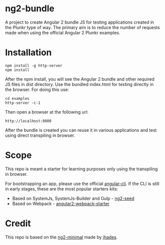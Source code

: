 # ng2-bundle
A project to create Angular 2 bundle JS for testing applications created in the Plunkr type of way. The primary aim is to reduce the number of requests made when using the official Angular 2 Plunkr examples.

# Installation 

    npm install -g http-server
    npm install
        
After the npm install, you will see the Angular 2 bundle and other required JS files in dist directory. Use the bundled index.html for testing directly in the browser. For doing this use:
    
    cd examples
    http-server -c-1

Then open a browser at the following url:

    http://localhost:8080
        
After the bundle is created you can reuse it in various applications and test using direct transpiling in browser.

# Scope
This repo is meant a starter for learning purposes only using the transpiling in browser.

For bootstrapping an app, please use the official [angular-cli](https://cli.angular.io/). If the CLI is still in early stages, these are the most popular starters kits:

- Based on SystemJs, SystemJs-Builder and Gulp - [ng2-seed](https://github.com/mgechev/angular2-seed) 
- Based on Webpack - [angular2-webpack-starter](https://github.com/AngularClass/angular2-webpack-starter)

# Credit

This repo is based on the [ng2-minimal](https://github.com/jhades/ng2-minimal) made by [jhades](https://github.com/jhades).

